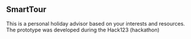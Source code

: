 ## SmartTour

This is a personal holiday advisor based on your interests and resources. The prototype was developed during the Hack123 (hackathon)
